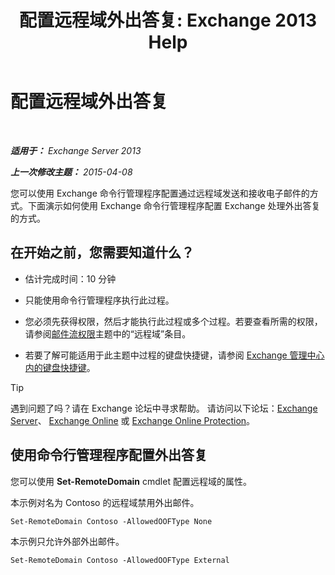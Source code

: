 ﻿---
title: '配置远程域外出答复: Exchange 2013 Help'
TOCTitle: 配置远程域外出答复
ms:assetid: 0c1e56be-7a29-4294-9762-600f9f788741
ms:mtpsurl: https://technet.microsoft.com/zh-cn/library/JJ657713(v=EXCHG.150)
ms:contentKeyID: 50489900
ms.date: 01/11/2018
mtps_version: v=EXCHG.150
ms.translationtype: HT
---

# 配置远程域外出答复

 

_**适用于：** Exchange Server 2013_

_**上一次修改主题：** 2015-04-08_

您可以使用 Exchange 命令行管理程序配置通过远程域发送和接收电子邮件的方式。下面演示如何使用 Exchange 命令行管理程序配置 Exchange 处理外出答复的方式。

## 在开始之前，您需要知道什么？

  - 估计完成时间：10 分钟

  - 只能使用命令行管理程序执行此过程。

  - 您必须先获得权限，然后才能执行此过程或多个过程。若要查看所需的权限，请参阅[邮件流权限](mail-flow-permissions-exchange-2013-help.md)主题中的“远程域”条目。

  - 若要了解可能适用于此主题中过程的键盘快捷键，请参阅 [Exchange 管理中心内的键盘快捷键](keyboard-shortcuts-in-the-exchange-admin-center-exchange-online-protection-help.md)。

> [!tip]
> 遇到问题了吗？请在 Exchange 论坛中寻求帮助。 请访问以下论坛：<a href="https://go.microsoft.com/fwlink/p/?linkid=60612">Exchange Server</a>、 <a href="https://go.microsoft.com/fwlink/p/?linkid=267542">Exchange Online</a> 或 <a href="https://go.microsoft.com/fwlink/p/?linkid=285351">Exchange Online Protection</a>。


## 使用命令行管理程序配置外出答复

您可以使用 **Set-RemoteDomain** cmdlet 配置远程域的属性。

本示例对名为 Contoso 的远程域禁用外出邮件。

    Set-RemoteDomain Contoso -AllowedOOFType None

本示例只允许外部外出邮件。

    Set-RemoteDomain Contoso -AllowedOOFType External

